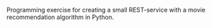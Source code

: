 Programming exercise for creating a small REST-service with a movie recommendation algorithm in Python.